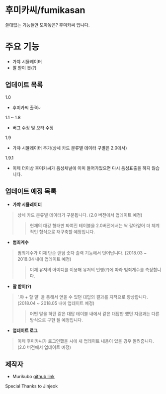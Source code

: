 # 후미카씨/fumikasan

쓸대없는 기능들만 모아놓은? 후미카씨 입니다.

# 주요 기능
- 가챠 시뮬레이터
- 말 받이 봇(?)

## 업데이트 목록
1.0
- 후미카씨 출격~

1.1 ~ 1.8
- 버그 수정 및 오타 수정

1.9
- 가챠 시뮬레이터 추가(상세 카드 분류별 데이터 구별은 2.0에서)

1.9.1
- 이제 더이상 후미카씨가 음성채널에 이미 들어가있으면 다시 음성표출을 하지 않습니다.

## 업데이트 예정 목록

- **가챠 시뮬레이터**
> 상세 카드 분류별 데이터가 구분됩니다. (2.0 버전에서 업데이트 예정)
>> 현재의 대강 형태만 짜여진 테이블을 2.0버전에서는 싹 갈아엎어 더 체계적인 형식으로 재구축할 예정입니다.

- **범죄계수**
> 범죄계수가 이제 단순 랜덤 숫자 출력 기능에서 벗어납니다. (2018.03 ~ 2018.04 내에 업데이트 예정)
>> 이제 유저의 아이디를 이용해 유저의 언행(?)에 따라 범죄계수를 측정합니다.

- **말 받이(?)**
> '.야 + 할 말' 을 통해서 얻을 수 있던 대답의 결과를 지적으로 향상합니다. (2018.04 ~ 2018.05 내에 업데이트 예정)
>> 어떤 말을 하던 같은 대답 테이블 내에서 같은 대답만 했던 지금과는 다른 방식으로 구현 될 예정입니다.

- **업데이트 로그**
> 이제 후미카씨가 로그인했을 시에 새 업데이트 내용이 있을 경우 알려줍니다. (2.0 버전에서 업데이트 예정)

## 제작자
- Murikubo [github link](https://github.com/murikubo)

Special Thanks to Jinjeok
